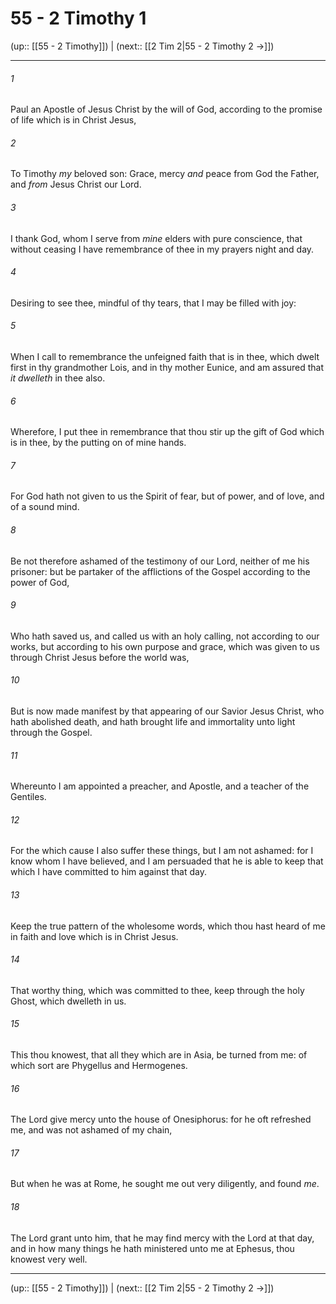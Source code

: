 # 55 - 2 Timothy 1

(up:: [[55 - 2 Timothy]]) | (next:: [[2 Tim 2|55 - 2 Timothy 2 →]])

***


###### 1 
Paul an Apostle of Jesus Christ by the will of God, according to the promise of life which is in Christ Jesus, 

###### 2 
To Timothy _my_ beloved son: Grace, mercy _and_ peace from God the Father, and _from_ Jesus Christ our Lord. 

###### 3 
I thank God, whom I serve from _mine_ elders with pure conscience, that without ceasing I have remembrance of thee in my prayers night and day. 

###### 4 
Desiring to see thee, mindful of thy tears, that I may be filled with joy: 

###### 5 
When I call to remembrance the unfeigned faith that is in thee, which dwelt first in thy grandmother Lois, and in thy mother Eunice, and am assured that _it dwelleth_ in thee also. 

###### 6 
Wherefore, I put thee in remembrance that thou stir up the gift of God which is in thee, by the putting on of mine hands. 

###### 7 
For God hath not given to us the Spirit of fear, but of power, and of love, and of a sound mind. 

###### 8 
Be not therefore ashamed of the testimony of our Lord, neither of me his prisoner: but be partaker of the afflictions of the Gospel according to the power of God, 

###### 9 
Who hath saved us, and called us with an holy calling, not according to our works, but according to his own purpose and grace, which was given to us through Christ Jesus before the world was, 

###### 10 
But is now made manifest by that appearing of our Savior Jesus Christ, who hath abolished death, and hath brought life and immortality unto light through the Gospel. 

###### 11 
Whereunto I am appointed a preacher, and Apostle, and a teacher of the Gentiles. 

###### 12 
For the which cause I also suffer these things, but I am not ashamed: for I know whom I have believed, and I am persuaded that he is able to keep that which I have committed to him against that day. 

###### 13 
Keep the true pattern of the wholesome words, which thou hast heard of me in faith and love which is in Christ Jesus. 

###### 14 
That worthy thing, which was committed to thee, keep through the holy Ghost, which dwelleth in us. 

###### 15 
This thou knowest, that all they which are in Asia, be turned from me: of which sort are Phygellus and Hermogenes. 

###### 16 
The Lord give mercy unto the house of Onesiphorus: for he oft refreshed me, and was not ashamed of my chain, 

###### 17 
But when he was at Rome, he sought me out very diligently, and found _me_. 

###### 18 
The Lord grant unto him, that he may find mercy with the Lord at that day, and in how many things he hath ministered unto me at Ephesus, thou knowest very well.

***

(up:: [[55 - 2 Timothy]]) | (next:: [[2 Tim 2|55 - 2 Timothy 2 →]])
